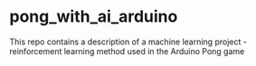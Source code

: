 # pong_with_ai_arduino
 This repo contains a description of a machine learning project - reinforcement learning method used in the Arduino Pong game
